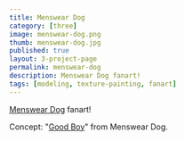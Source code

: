 ```yaml
---
title: Menswear Dog
category: [three]
image: menswear-dog.png
thumb: menswear-dog.jpg
published: true
layout: 3-project-page
permalink: menswear-dog
description: Menswear Dog fanart!
tags: [modeling, texture-painting, fanart]
---
```

[Menswear Dog](http://mensweardog.tumblr.com) fanart!

Concept: "[Good Boy](http://mensweardog.tumblr.com/post/108019224740/good-boy)" from Menswear Dog. 